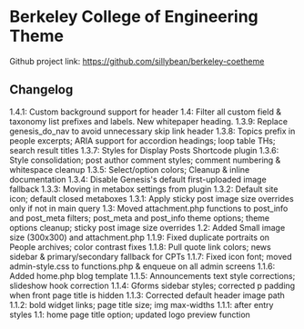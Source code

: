 # Berkeley College of Engineering Theme

Github project link: https://github.com/sillybean/berkeley-coetheme


## Changelog

1.4.1: Custom background support for header
1.4: Filter all custom field & taxonomy list prefixes and labels. New whitepaper heading.
1.3.9: Replace genesis_do_nav to avoid unnecessary skip link header
1.3.8: Topics prefix in people excerpts; ARIA support for accordion headings; loop table THs; search result titles
1.3.7: Styles for Display Posts Shortcode plugin
1.3.6: Style consolidation; post author comment styles; comment numbering & whitespace cleanup
1.3.5: Select/option colors; Cleanup & inline documentation
1.3.4: Disable Genesis's default first-uploaded image fallback
1.3.3: Moving in metabox settings from plugin
1.3.2: Default site icon; default closed metaboxes
1.3.1: Apply sticky post image size overrides only if not in main query
1.3: Moved attachment.php functions to post_info and post_meta filters; post_meta and post_info theme options; theme options cleanup; sticky post image size overrides
1.2: Added Small image size (300x300) and attachment.php
1.1.9: Fixed duplicate portraits on People archives; color contrast fixes
1.1.8: Pull quote link colors; news sidebar & primary/secondary fallback for CPTs
1.1.7: Fixed icon font; moved admin-style.css to functions.php & enqueue on all admin screens
1.1.6: Added home.php blog template
1.1.5: Announcements text style corrections; slideshow hook correction
1.1.4: Gforms sidebar styles; corrected p padding when front page title is hidden
1.1.3: Corrected default header image path
1.1.2: bold widget links; page title size; img max-widths
1.1.1: after entry styles
1.1: home page title option; updated logo preview function